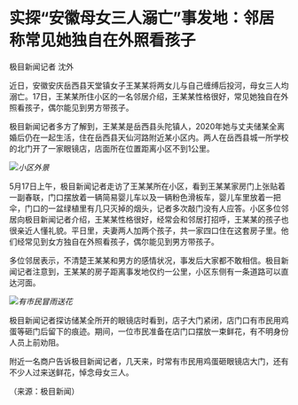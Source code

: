 # 实探“安徽母女三人溺亡”事发地：邻居称常见她独自在外照看孩子

极目新闻记者 沈外

近日，安徽安庆岳西县天堂镇女子王某某将两女儿与自己缠缚后投河，母女三人均溺亡。17日，王某某所住小区的一名邻居介绍，王某某性格很好，常见她独自在外照看孩子，偶尔能见到男方带孩子。

极目新闻记者多方了解到，王某某是岳西县头陀镇人，2020年她与丈夫储某全离婚后仍在一起生活，住在岳西县天仙河路附近某小区内。两人在岳西县城一所学校的北门开了一家眼镜店，店面所在位置距离小区不到1公里。

![](https://inews.gtimg.com/om_bt/Ot7nWpf5BYJ_YJ5mDeQN74Y9ilOdxLxP3-lW_BQsYaAQ0AA/1000)_小区外景_

5月17日上午，极目新闻记者走访了王某某所在小区，看到王某某家房门上张贴着一副春联，门口摆放着一辆简易婴儿车以及一辆粉色滑板车，婴儿车里放着一把伞，门口的一盆绿植里有几只灭掉的烟头，记者多次敲门没有人应答。小区多位邻居向极目新闻记者介绍，王某某性格很好，经常会和邻居打招呼，王某某的孩子也很亲近人懂礼貌。平日里，夫妻两人加两个孩子，共一家四口住在这套房子里。他们经常见到女方独自在外照看孩子，偶尔能见到男方带孩子。

多位邻居表示，不清楚王某某和男方的感情状况，事发后大家都不敢相信。极目新闻记者注意到，王某某的房子距离事发地仅约一公里，小区东侧有一条道路可以直达河面。

![](https://inews.gtimg.com/om_bt/OVD8sNbkldpNRZsLD_xlXtfwWy2rHYAWQCIU7FQoH7iwgAA/1000)_有市民冒雨送花_

极目新闻记者探访储某全所开的眼镜店时看到，店子大门紧闭，店门口有市民用鸡蛋等砸门后留下的痕迹。期间，一位市民准备在店门口摆放一束鲜花，有不明身份人员上前劝阻。

附近一名商户告诉极目新闻记者，几天来，时常有市民用鸡蛋砸眼镜店大门，还有不少人过来送鲜花，悼念母女三人。

（来源：极目新闻）

